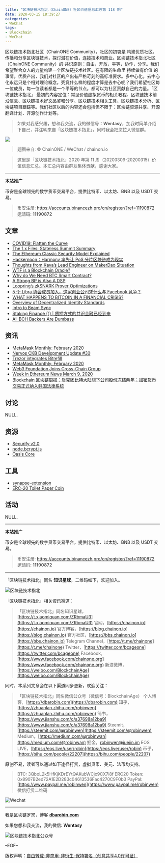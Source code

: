 ```yaml
---
title: "区块链技术指北（ChainONE）社区价值信息汇总第 118 期"
date: 2020-03-15 18:39:27
categories:
- WeChat
tags:
- Blockchain
- WeChat
---
```

区块链技术指北社区（ChainONE Community），社区的初衷是 构建优质社区，传播和分享区块链技术，探讨潜在价值，连接技术和商业。区块链技术指北社区（ChainONE Community）的 共识原则：自由，开放，平等，协作，分享。我们希望聚合众人的力量构建一个区块链技术社区。在有限的生命里 持续做有价值 的事情。优质产出，我们对社区的产出有严格苛刻的高标准要求。多中心化。去中心化永远只是个相对理论概念，究竟什么样的程度才算是去中心呢？我们希望社区每一位成员，每一位读者都是一个平等的节点，都可以为社区贡献自己的力量。「区块链技术指北」 最初的内容定位：常见价值虚拟货币的相关教程、区块链技术前沿信息、区块链技术好文品鉴和分享、区块链技术相关工具、区块链技术分析、区块链项目跟踪等。我们社区以后的内容还会包括但不限于：区块链资源共享、开源翻译计划、开源创作计划等。
<!-- more -->

> 如果对我感兴趣，想和我交流，我的微信号：**Wentasy**，加我时简单介绍下自己，并注明来自「区块链技术指北」，同时我会把您拉入微信群。

![](https://cdn.dbarobin.com/EFxCQjC.png)

> 题图来自: © ChainONE / WeChat / chainon.io

> 这里是「区块链技术指北」2020 年第 11 周（20200309-20200315）价值信息汇总。本汇总内容由群友集体贡献，感谢大家。

***

**本站推广**

币安是全球领先的数字货币交易平台，提供比特币、以太坊、BNB 以及 USDT 交易。

> 币安注册: https://accounts.binancezh.pro/cn/register/?ref=11190872
> 邀请码: **11190872**

## 文章

* [COVID19: Flatten the Curve](https://bbs.chainon.io/d/5391)
* [The 1.x Files: Stateless Summit Summary](https://bbs.chainon.io/d/5392)
* [The Ethereum Classic Security Model Explained](https://bbs.chainon.io/d/5393)
* [Hackernoon：Harmony 率先让 PoS 分片区块链成为现实](https://bbs.chainon.io/d/5394)
* [Thoughts from Kava’s Lead Engineer on MakerDao Situation](https://bbs.chainon.io/d/5395)
* [WTF is a Blockchain Oracle?](https://bbs.chainon.io/d/5397)
* [Why do We Need BTC Smart Contract?](https://bbs.chainon.io/d/5400)
* [A Strong BP is Also A DSP](https://bbs.chainon.io/d/5402)
* [Loopring’s zkSNARK Prover Optimizations](https://bbs.chainon.io/d/5405)
* [5 个 Libra 协会成员加入，这家创业公司凭什么与 Facebook 竞争？](https://bbs.chainon.io/d/5406)
* [WHAT HAPPENS TO BITCOIN IN A FINANCIAL CRISIS?](https://bbs.chainon.io/d/5408)
* [Overview of Decentralized Identity Standards](https://bbs.chainon.io/d/5409)
* [Intro to Beam Sync](https://bbs.chainon.io/d/5410)
* [Staking Finance (1) | 质押方式的共识金融已经到来](https://bbs.chainon.io/d/5411)
* [All BCH Backers Are Dumbass](https://bbs.chainon.io/d/5417)

## 资讯

* [MetaMask Monthly: February 2020](https://bbs.chainon.io/d/5396)
* [Nervos CKB Development Update #30](https://bbs.chainon.io/d/5398)
* [Trezor integrates Bitrefill](https://bbs.chainon.io/d/5399)
* [MetaMask Monthly: February 2020](https://bbs.chainon.io/d/5401)
* [Web3 Foundation Joins Cross-Chain Group](https://bbs.chainon.io/d/5403)
* [Week in Ethereum News March 9, 2020](https://bbs.chainon.io/d/5404)
* [Blockchain 区块链周报：詹克团比特大陆旗下公司股份冻结两年；加密货币交易正式纳入韩国法律系统](https://bbs.chainon.io/d/5407)

## 讨论

NULL.

## 资源

* [Securify v2.0](https://bbs.chainon.io/d/5413)
* [node.bcrypt.js](https://bbs.chainon.io/d/5415)
* [Oasis Core](https://bbs.chainon.io/d/5416)

## 工具

* [synapse-extension](https://bbs.chainon.io/d/5412)
* [ERC-20 Toilet Paper Coin](https://bbs.chainon.io/d/5414)

## 活动

NULL.

***

**本站推广**

币安是全球领先的数字货币交易平台，提供比特币、以太坊、BNB 以及 USDT 交易。

> 币安注册: https://accounts.binancezh.pro/cn/register/?ref=11190872
> 邀请码: **11190872**

***

「区块链技术指北」同名 **知识星球**，二维码如下，欢迎加入。

![区块链技术指北](https://cdn.dbarobin.com/3YzonTR.png)

「区块链技术指北」相关资讯渠道：

> 「区块链技术指北」同名知识星球，[https://t.xiaomiquan.com/ZRbmaU3](https://t.xiaomiquan.com/ZRbmaU3)
> 官网，[https://chainon.io](https://chainon.io)
> 官方博客，[https://blog.chainon.io](https://blog.chainon.io)
> 官方社区，[https://bbs.chainon.io](https://bbs.chainon.io)
> Telegram Channel，[https://t.me/chainone](https://t.me/chainone)
> Twitter，[https://twitter.com/bcageone](https://twitter.com/bcageone)
> Facebook，[https://www.facebook.com/chainone.org](https://www.facebook.com/chainone.org)
> 新浪微博，[https://weibo.com/BlockchainAge](https://weibo.com/BlockchainAge)

同时，本系列文章会在以下渠道同步更新，欢迎关注：

> 「区块链技术指北」同名微信公众号（微信号：BlockchainAge）
> 个人博客，[https://dbarobin.com](https://dbarobin.com)
> 知乎，[https://zhuanlan.zhihu.com/robinwen](https://zhuanlan.zhihu.com/robinwen)
> 简书，[https://www.jianshu.com/c/a37698a12ba9](https://www.jianshu.com/c/a37698a12ba9)
> Steemit，[https://steemit.com/@robinwen](https://steemit.com/@robinwen)
> Medium，[https://medium.com/@robinwan](https://medium.com/@robinwan)
> 掘金，[robinwen@juejin.im](https://juejin.im/user/5673ccae60b2260ee435f89a/posts)
> EOS LIVE，[https://eos.live/user/robin](https://eos.live/user/robin)
> 币乎，[https://bihu.com/people/22207](https://bihu.com/people/22207)

原创不易，读者可以通过如下途径打赏，虚拟货币、美元、法币均支持。

> BTC: 3QboL2k5HfKjKDrEYtQAKubWCjx9CX7i8f
> ERC20 Token: 0x8907B2ed72A1E2D283c04613536Fac4270C9F0b3
> PayPal: [https://www.paypal.me/robinwen](https://www.paypal.me/robinwen)
> 微信打赏二维码

![Wechat](https://cdn.dbarobin.com/SzoNl5b.jpg)

***

我是区块链罗宾，博客 **[dbarobin.com](https://dbarobin.com/)**

如果您想和我交流，我的微信: **Wentasy**

![区块链技术指北公众号](https://cdn.dbarobin.com/w0wignb.png)

–EOF–

版权声明：[自由转载-非商用-非衍生-保持署名（创意共享4.0许可证）](http://creativecommons.org/licenses/by-nc-nd/4.0/deed.zh)